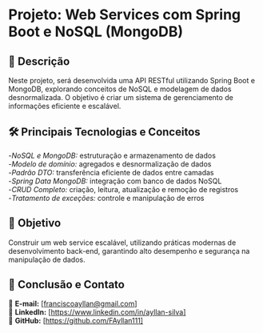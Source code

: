 # Projeto: Web Services com Spring Boot e NoSQL (MongoDB)

## 📌 **Descrição**

Neste projeto, será desenvolvida uma API RESTful utilizando Spring Boot e MongoDB, explorando conceitos de NoSQL e modelagem de dados desnormalizada. O objetivo é criar um sistema de gerenciamento de informações eficiente e escalável.

## 🛠 **Principais Tecnologias e Conceitos**

-*NoSQL e MongoDB:* estruturação e armazenamento de dados   
-*Modelo de domínio:* agregados e desnormalização de dados   
-*Padrão DTO:* transferência eficiente de dados entre camadas   
-*Spring Data MongoDB:* integração com banco de dados NoSQL   
-*CRUD Completo:* criação, leitura, atualização e remoção de registros   
-*Tratamento de exceções:* controle e manipulação de erros   

## **🚀 Objetivo**

Construir um web service escalável, utilizando práticas modernas de desenvolvimento back-end, garantindo alto desempenho e segurança na manipulação de dados.

## 📢 Conclusão e Contato

📧 **E-mail:** [franciscoayllan@gmail.com]  
🔗 **LinkedIn:** [https://www.linkedin.com/in/ayllan-silva]   
🐙 **GitHub:** [https://github.com/FAyllan111]  
